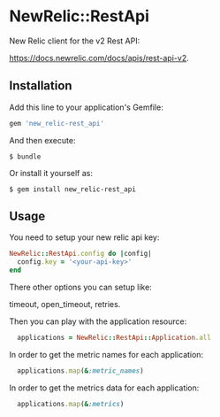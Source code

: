 # NewRelic::RestApi

New Relic client for the v2 Rest API:

https://docs.newrelic.com/docs/apis/rest-api-v2.

## Installation

Add this line to your application's Gemfile:

```ruby
gem 'new_relic-rest_api'
```

And then execute:

    $ bundle

Or install it yourself as:

    $ gem install new_relic-rest_api

## Usage

You need to setup your new relic api key:

```ruby
NewRelic::RestApi.config do |config|
  config.key = '<your-api-key>'
end
```
There other options you can setup like:

timeout, open_timeout, retries.

Then you can play with the application resource:

```ruby
  applications = NewRelic::RestApi::Application.all
```

In order to get the metric names for each application:

```ruby
  applications.map(&:metric_names)
```

In order to get the metrics data for each application:

```ruby
  applications.map(&:metrics)
```
